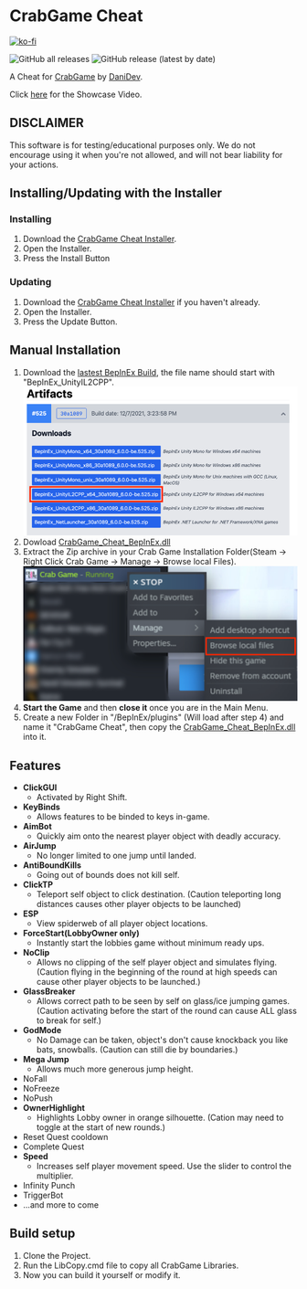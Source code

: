 
# CrabGame Cheat
[![ko-fi](https://ko-fi.com/img/githubbutton_sm.svg)](https://ko-fi.com/O5O178FHD)

![GitHub all releases](https://img.shields.io/github/downloads/CodeName-Anti/CrabGame-Cheat/total?color=%23FF8C00&style=flat-square)
![GitHub release (latest by date)](https://img.shields.io/github/v/release/CodeName-Anti/CrabGame-Cheat?style=flat-square)

A Cheat for [CrabGame](https://store.steampowered.com/app/1782210/Crab_Game/) by [DaniDev](https://www.youtube.com/c/DaniDev).

Click [here](https://youtu.be/19Igp2FsL6w) for the Showcase Video.

## DISCLAIMER
This software is for testing/educational purposes only. We do not encourage using it when you're not allowed, and will not bear liability for your actions.

## Installing/Updating with the Installer

### Installing
 1. Download the [CrabGame Cheat Installer](https://github.com/CodeName-Anti/CrabGame-Cheat/releases/latest/download/CrabGame_Cheat_Installer.exe).
 2. Open the Installer.
 3. Press the Install Button

### Updating
1. Download the [CrabGame Cheat Installer](https://github.com/CodeName-Anti/CrabGame-Cheat/releases/latest/download/CrabGame_Cheat_Installer.exe) if you haven't already.
 2. Open the Installer.
 3. Press the Update Button.


## Manual Installation
 1. Download the [lastest BepInEx Build](https://builds.bepis.io/projects/bepinex_be), the file name should start with "BepInEx_UnityIL2CPP".
    ![img.png](img.png)
 2. Dowload [CrabGame_Cheat_BepInEx.dll](https://github.com/CodeName-Anti/CrabGame-Cheat/releases/latest/download/CrabCheat_BepInEx.dll)
 3. Extract the Zip archive in your Crab Game Installation Folder(Steam -> Right Click Crab Game -> Manage -> Browse local Files).
    ![img_2.png](img_2.png)
 4. **Start the Game** and then **close it** once you are in the Main Menu.
 5. Create a new Folder in "/BepInEx/plugins" (Will load after step 4) and name it "CrabGame Cheat", then copy the [CrabGame_Cheat_BepInEx.dll](https://github.com/CodeName-Anti/CrabGame-Cheat/releases/latest/download/CrabCheat_BepInEx.dll) into it.

## Features
 - **ClickGUI**
   - Activated by Right Shift.
 - **KeyBinds**
   - Allows features to be binded to keys in-game.
 - **AimBot**
   - Quickly aim onto the nearest player object with deadly accuracy.
 - **AirJump**
   - No longer limited to one jump until landed.
 - **AntiBoundKills**
   - Going out of bounds does not kill self.
 - **ClickTP**
   - Teleport self object to click destination. (Caution teleporting long distances causes other player objects to be launched) 
 - **ESP**
   - View spiderweb of all player object locations.
 - **ForceStart(LobbyOwner only)**
   - Instantly start the lobbies game without minimum ready ups.
 - **NoClip**
   - Allows no clipping of the self player object and simulates flying. (Caution flying in the beginning of the round at high speeds can cause other player objects to be launched.) 
 - **GlassBreaker**
   - Allows correct path to be seen by self on glass/ice jumping games. (Caution activating before the start of the round can cause ALL glass to break for self.)
 - **GodMode**
   - No Damage can be taken, object's don't cause knockback you like bats, snowballs. (Caution can still die by boundaries.)
 - **Mega Jump**
   - Allows much more generous jump height.
 - NoFall
 - NoFreeze
 - NoPush
 - **OwnerHighlight**
   - Highlights Lobby owner in orange silhouette. (Cation may need to toggle at the start of new rounds.) 
 - Reset Quest cooldown
 - Complete Quest
 - **Speed**
   - Increases self player movement speed. Use the slider to control the multiplier.
 - Infinity Punch
 - TriggerBot
 - ...and more to come

## Build setup
 1. Clone the Project.
 2. Run the LibCopy.cmd file to copy all CrabGame Libraries.
 3. Now you can build it yourself or modify it.
